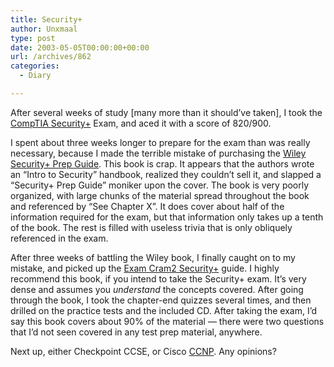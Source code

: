 ```yaml
---
title: Security+
author: Unxmaal
type: post
date: 2003-05-05T00:00:00+00:00
url: /archives/862
categories:
  - Diary

---
```

After several weeks of study [many more than it should&#8217;ve taken], I took the [CompTIA Security+][1] Exam, and aced it with a score of 820/900. 

I spent about three weeks longer to prepare for the exam than was really necessary, because I made the terrible mistake of purchasing the [Wiley Security+ Prep Guide][2]. This book is crap. It appears that the authors wrote an &#8220;Intro to Security&#8221; handbook, realized they couldn&#8217;t sell it, and slapped a &#8220;Security+ Prep Guide&#8221; moniker upon the cover. The book is very poorly organized, with large chunks of the material spread throughout the book and referenced by &#8220;See Chapter X&#8221;. It does cover about half of the information required for the exam, but that information only takes up a tenth of the book. The rest is filled with useless trivia that is only obliquely referenced in the exam.

After three weeks of battling the Wiley book, I finally caught on to my mistake, and picked up the [Exam Cram2 Security+][3] guide. I highly recommend this book, if you intend to take the Security+ exam. It&#8217;s very dense and assumes you _understand_ the concepts covered. After going through the book, I took the chapter-end quizzes several times, and then drilled on the practice tests and the included CD. After taking the exam, I&#8217;d say this book covers about 90% of the material &#8212; there were two questions that I&#8217;d not seen covered in any test prep material, anywhere. 

Next up, either Checkpoint CCSE, or Cisco [CCNP][4]. Any opinions?

 [1]: http://www.comptia.org/certification/security/
 [2]: http://www.wiley.com/WileyCDA/WileyTitle/productCd-0764525999.html
 [3]: http://vig.prenhall.com/catalog/academic/product/1,4096,0789729105,00.html
 [4]: http://www.cisco.com/en/US/learning/le3/le2/le37/le10/learning_certification_type_home.html